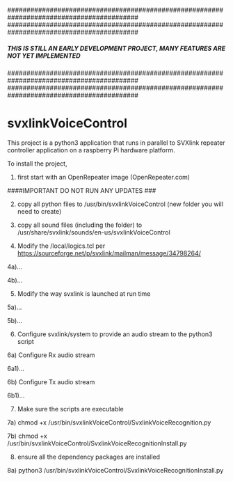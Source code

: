 ##########################################################################################
##########################################################################################
##### THIS IS STILL AN EARLY DEVELOPMENT PROJECT, MANY FEATURES ARE NOT YET IMPLEMENTED 
##########################################################################################
##########################################################################################
# svxlinkVoiceControl

This project is a python3 application that runs in parallel to SVXlink repeater controller application on a raspberry Pi hardware platform.

To install the project, 

1) first start with an OpenRepeater image (OpenRepeater.com)

####IMPORTANT DO NOT RUN ANY UPDATES ###

2) copy all python files to /usr/bin/svxlinkVoiceControl (new folder you will need to create)
3) copy all sound files (including the folder) to /usr/share/svxlink/sounds/en-us/svxlinkVoiceControl

4) Modify the /local/logics.tcl per https://sourceforge.net/p/svxlink/mailman/message/34798264/

4a)...

4b)...

5) Modify the way svxlink is launched at run time

5a)...

5b)...

6) Configure svxlink/system to provide an audio stream to the python3 script

6a) Configure Rx audio stream

6a1)...

6b) Configure Tx audio stream

6b1)...


7) Make sure the scripts are executable

7a) chmod +x /usr/bin/svxlinkVoiceControl/SvxlinkVoiceRecognition.py

7b) chmod +x /usr/bin/svxlinkVoiceControl/SvxlinkVoiceRecognitionInstall.py

8) ensure all the dependency packages are installed

8a) python3 /usr/bin/svxlinkVoiceControl/SvxlinkVoiceRecognitionInstall.py
